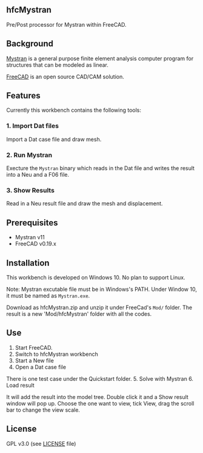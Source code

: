 ## hfcMystran
Pre/Post processor for Mystran within FreeCAD.

## Background
[Mystran](https://github.com/dr-bill-c/MYSTRAN) is a general purpose finite element analysis computer program for structures that can be modeled as linear.

[FreeCAD](https://freecadweb.org) is an open source CAD/CAM solution.

## Features 
Currently this workbench contains the following tools:

###  1. Import Dat files 
Import a Dat case file and draw mesh. 

### 2. Run Mystran
Execture the `Mystran` binary which reads in the Dat file and writes the result into a Neu and a F06 file.

### 3. Show Results
Read in a Neu result file and draw the mesh and displacement.

## Prerequisites

* Mystran v11
* FreeCAD v0.19.x

## Installation
This workbench is developed on Windows 10. No plan to support Linux. 

Note: Mystran excutable file must be in Windows's PATH. Under Window 10, it must be named as `Mystran.exe`. 

Download as hfcMystran.zip and unzip it under FreeCad's `Mod/` folder. The result is a new 'Mod/hfcMystran' folder with all the codes.

## Use
1. Start FreeCAD.
2. Switch to hfcMystran workbench
3. Start a New file
4. Open a Dat case file

  There is one test case under the Quickstart folder.
5. Solve with Mystran
6. Load result

  It will add the result into the model tree. Double click it and a Show result window will pop up. Choose the one want to view, tick View, drag the scroll bar to change the view scale.

## License
GPL v3.0 (see [LICENSE](LICENCE) file)
